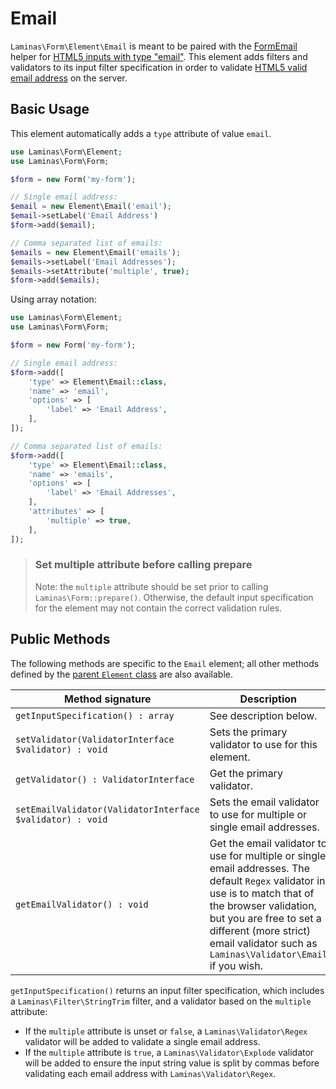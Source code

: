 # Email

`Laminas\Form\Element\Email` is meant to be paired with the
[FormEmail](../helper/form-email.md) helper for
[HTML5 inputs with type "email"](http://www.whatwg.org/specs/web-apps/current-work/multipage/states-of-the-type-attribute.html#e-mail-state-%28type=email%29).
This element adds filters and validators to its input filter specification in
order to validate [HTML5 valid email address](http://www.whatwg.org/specs/web-apps/current-work/multipage/states-of-the-type-attribute.html#valid-e-mail-address)
on the server.

## Basic Usage

This element automatically adds a `type` attribute of value `email`.

```php
use Laminas\Form\Element;
use Laminas\Form\Form;

$form = new Form('my-form');

// Single email address:
$email = new Element\Email('email');
$email->setLabel('Email Address')
$form->add($email);

// Comma separated list of emails:
$emails = new Element\Email('emails');
$emails->setLabel('Email Addresses');
$emails->setAttribute('multiple', true);
$form->add($emails);
```

Using array notation:

```php
use Laminas\Form\Element;
use Laminas\Form\Form;

$form = new Form('my-form');

// Single email address:
$form->add([
	'type' => Element\Email::class,
	'name' => 'email',
	'options' => [
        'label' => 'Email Address',
	],
]);

// Comma separated list of emails:
$form->add([
	'type' => Element\Email::class,
	'name' => 'emails',
	'options' => [
		'label' => 'Email Addresses',
	],
	'attributes' => [
        'multiple' => true,
	],
]);
```

> ### Set multiple attribute before calling prepare
>
> Note: the `multiple` attribute should be set prior to calling
> `Laminas\Form::prepare()`. Otherwise, the default input specification for the
> element may not contain the correct validation rules.

## Public Methods

The following methods are specific to the `Email` element; all other methods
defined by the [parent `Element` class](element.md#public-methods) are also
available.

Method signature                                          | Description
--------------------------------------------------------- | -----------
`getInputSpecification() : array`                         | See description below.
`setValidator(ValidatorInterface $validator) : void`      | Sets the primary validator to use for this element.
`getValidator() : ValidatorInterface`                     | Get the primary validator.
`setEmailValidator(ValidatorInterface $validator) : void` | Sets the email validator to use for multiple or single email addresses.
`getEmailValidator() : void`                              | Get the email validator to use for multiple or single email addresses. The default `Regex` validator in use is to match that of the browser validation, but you are free to set a different (more strict) email validator such as `Laminas\Validator\Email` if you wish.

`getInputSpecification()` returns an input filter specification, which includes
a `Laminas\Filter\StringTrim` filter, and a validator based on the `multiple`
attribute:

- If the `multiple` attribute is unset or `false`, a `Laminas\Validator\Regex`
  validator will be added to validate a single email address.
- If the `multiple` attribute is `true`, a `Laminas\Validator\Explode` validator
  will be added to ensure the input string value is split by commas before
  validating each email address with `Laminas\Validator\Regex`.
